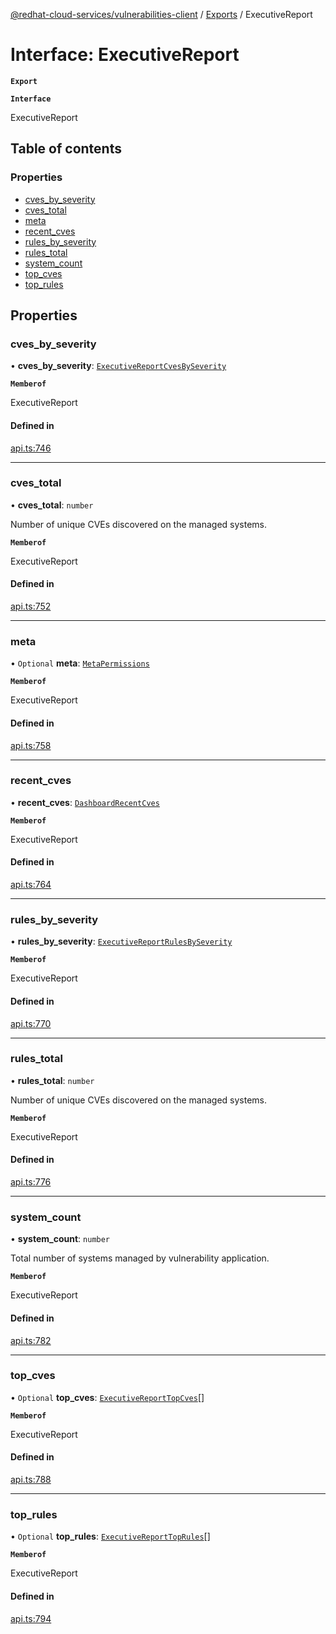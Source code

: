 [@redhat-cloud-services/vulnerabilities-client](../README.md) / [Exports](../modules.md) / ExecutiveReport

# Interface: ExecutiveReport

**`Export`**

**`Interface`**

ExecutiveReport

## Table of contents

### Properties

- [cves\_by\_severity](ExecutiveReport.md#cves_by_severity)
- [cves\_total](ExecutiveReport.md#cves_total)
- [meta](ExecutiveReport.md#meta)
- [recent\_cves](ExecutiveReport.md#recent_cves)
- [rules\_by\_severity](ExecutiveReport.md#rules_by_severity)
- [rules\_total](ExecutiveReport.md#rules_total)
- [system\_count](ExecutiveReport.md#system_count)
- [top\_cves](ExecutiveReport.md#top_cves)
- [top\_rules](ExecutiveReport.md#top_rules)

## Properties

### cves\_by\_severity

• **cves\_by\_severity**: [`ExecutiveReportCvesBySeverity`](ExecutiveReportCvesBySeverity.md)

**`Memberof`**

ExecutiveReport

#### Defined in

[api.ts:746](https://github.com/RedHatInsights/javascript-clients/blob/master/packages/vulnerabilities/git-api/api.ts#L746)

___

### cves\_total

• **cves\_total**: `number`

Number of unique CVEs discovered on the managed systems.

**`Memberof`**

ExecutiveReport

#### Defined in

[api.ts:752](https://github.com/RedHatInsights/javascript-clients/blob/master/packages/vulnerabilities/git-api/api.ts#L752)

___

### meta

• `Optional` **meta**: [`MetaPermissions`](MetaPermissions.md)

**`Memberof`**

ExecutiveReport

#### Defined in

[api.ts:758](https://github.com/RedHatInsights/javascript-clients/blob/master/packages/vulnerabilities/git-api/api.ts#L758)

___

### recent\_cves

• **recent\_cves**: [`DashboardRecentCves`](DashboardRecentCves.md)

**`Memberof`**

ExecutiveReport

#### Defined in

[api.ts:764](https://github.com/RedHatInsights/javascript-clients/blob/master/packages/vulnerabilities/git-api/api.ts#L764)

___

### rules\_by\_severity

• **rules\_by\_severity**: [`ExecutiveReportRulesBySeverity`](ExecutiveReportRulesBySeverity.md)

**`Memberof`**

ExecutiveReport

#### Defined in

[api.ts:770](https://github.com/RedHatInsights/javascript-clients/blob/master/packages/vulnerabilities/git-api/api.ts#L770)

___

### rules\_total

• **rules\_total**: `number`

Number of unique CVEs discovered on the managed systems.

**`Memberof`**

ExecutiveReport

#### Defined in

[api.ts:776](https://github.com/RedHatInsights/javascript-clients/blob/master/packages/vulnerabilities/git-api/api.ts#L776)

___

### system\_count

• **system\_count**: `number`

Total number of systems managed by vulnerability application.

**`Memberof`**

ExecutiveReport

#### Defined in

[api.ts:782](https://github.com/RedHatInsights/javascript-clients/blob/master/packages/vulnerabilities/git-api/api.ts#L782)

___

### top\_cves

• `Optional` **top\_cves**: [`ExecutiveReportTopCves`](ExecutiveReportTopCves.md)[]

**`Memberof`**

ExecutiveReport

#### Defined in

[api.ts:788](https://github.com/RedHatInsights/javascript-clients/blob/master/packages/vulnerabilities/git-api/api.ts#L788)

___

### top\_rules

• `Optional` **top\_rules**: [`ExecutiveReportTopRules`](ExecutiveReportTopRules.md)[]

**`Memberof`**

ExecutiveReport

#### Defined in

[api.ts:794](https://github.com/RedHatInsights/javascript-clients/blob/master/packages/vulnerabilities/git-api/api.ts#L794)
